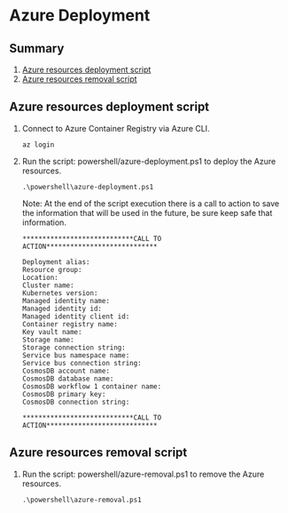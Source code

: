 # Azure Deployment

## Summary

1. [Azure resources deployment script](#azure-resources-deployment-script)
2. [Azure resources removal script](#azure-resources-removal-script)

## Azure resources deployment script

1. Connect to Azure Container Registry via Azure CLI.

    ```
    az login
    ```

2. Run the script: powershell/azure-deployment.ps1 to deploy the Azure resources.

    ```
    .\powershell\azure-deployment.ps1
    ```

    Note: At the end of the script execution there is a call to action to save the information that will be used in the future, be sure keep safe that information.

    ```
    ****************************CALL TO ACTION****************************

    Deployment alias: 
    Resource group: 
    Location: 
    Cluster name: 
    Kubernetes version: 
    Managed identity name: 
    Managed identity id: 
    Managed identity client id: 
    Container registry name: 
    Key vault name: 
    Storage name: 
    Storage connection string: 
    Service bus namespace name: 
    Service bus connection string: 
    CosmosDB account name: 
    CosmosDB database name: 
    CosmosDB workflow 1 container name:
    CosmosDB primary key: 
    CosmosDB connection string: 

    ****************************CALL TO ACTION****************************
    ```

## Azure resources removal script

1. Run the script: powershell/azure-removal.ps1 to remove the Azure resources.
    
    ```
    .\powershell\azure-removal.ps1
    ```